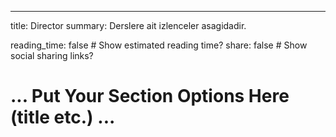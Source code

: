 ---
title: Director
summary: Derslere ait izlenceler asagidadir.

reading_time: false  # Show estimated reading time?
share: false  # Show social sharing links?
# ... Put Your Section Options Here (title etc.) ...

